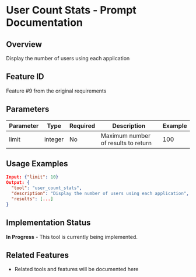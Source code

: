 # User Count Stats - Prompt Documentation

## Overview
Display the number of users using each application

## Feature ID
Feature #9 from the original requirements

## Parameters
| Parameter | Type | Required | Description | Example |
|-----------|------|----------|-------------|---------|
| limit | integer | No | Maximum number of results to return | 100 |

## Usage Examples
```json
Input: {"limit": 10}
Output: {
  "tool": "user_count_stats",
  "description": "Display the number of users using each application",
  "results": [...]
}
```

## Implementation Status
**In Progress** - This tool is currently being implemented.

## Related Features
- Related tools and features will be documented here
